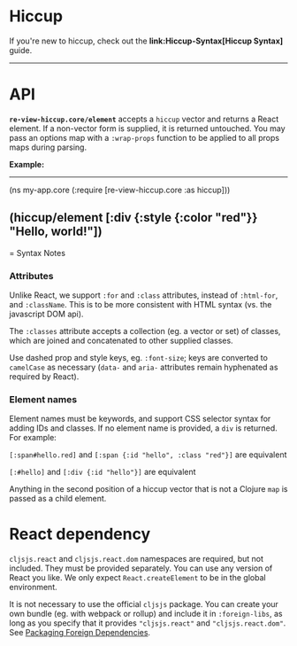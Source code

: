# Hiccup

If you're new to hiccup, check out the **link:Hiccup-Syntax[Hiccup Syntax]** guide.

----

# API

**`re-view-hiccup.core/element`** accepts a `hiccup` vector and returns a React element. If a non-vector form is supplied, it is returned untouched. You may pass an options map with a `:wrap-props` function to be applied to all props maps during parsing. 

**Example:**

----
(ns my-app.core 
  (:require [re-view-hiccup.core :as hiccup]))

(hiccup/element [:div {:style {:color "red"}} "Hello, world!"])
----


= Syntax Notes

### Attributes

Unlike React, we support `:for` and `:class` attributes, instead of `:html-for`, and `:className`. This is to be more consistent with HTML syntax (vs. the javascript DOM api).

The `:classes` attribute accepts a collection (eg. a vector or set) of classes, which are joined and concatenated to other supplied classes.

Use dashed prop and style keys, eg. `:font-size`; keys are converted to `camelCase` as necessary (`data-` and `aria-` attributes remain hyphenated as required by React).

### Element names

Element names must be keywords, and support CSS selector syntax for adding IDs and classes. If no element name is provided, a `div` is returned. For example:

`[:span#hello.red]` and `[:span {:id "hello", :class "red"}]` are equivalent

`[:#hello]` and `[:div {:id "hello"}]` are equivalent

Anything in the second position of a hiccup vector that is not a Clojure `map` is passed as a child element.   

# React dependency

`cljsjs.react` and `cljsjs.react.dom` namespaces are required, but not included. They must be provided separately. You can use any version of React you like. We only expect `React.createElement` to be in the global environment.
  
It is not necessary to use the official `cljsjs` package. You can create your own bundle (eg. with webpack or rollup) and include it in `:foreign-libs`, as long as you specify that it provides `"cljsjs.react"` and `"cljsjs.react.dom"`. See [Packaging Foreign Dependencies](https://clojurescript.org/reference/packaging-foreign-deps).
